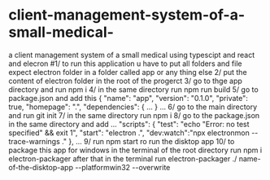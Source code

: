 # client-management-system-of-a-small-medical-
a client management system of a small medical using typescipt and react and elecron
#1/ to run this application u have to put all folders and file expect electron folder in a folder called app or any thing else 
2/ put the content of electron folder in the root of the progerct
3/ go to thge app directory and run npm i 
4/ in the same directory run npm run build
5/ go to package.json and add this {
  "name": "app",
  "version": "0.1.0",
  "private": true,
  "homepage": ".",
  "dependencies": {
  ...
  }
  ...
  6/ go to the main directory and run git init
  7/ in the same directory run npm i 
  8/ go to the package.json in the same directory and add
  ...
  "scripts": {
    "test": "echo \"Error: no test specified\" && exit 1",
    "start": "electron .",
    "dev:watch":"npx electronmon --trace-warnings ."
  },
  ...
  9/ run npm start ro run the disktop app
  10/ to package this app for windows in the terminal of the root directory run npm i electron-packager after that in the terminal run electron-packager ./ name-of-the-disktop-app --platformwin32 --overwrite 
